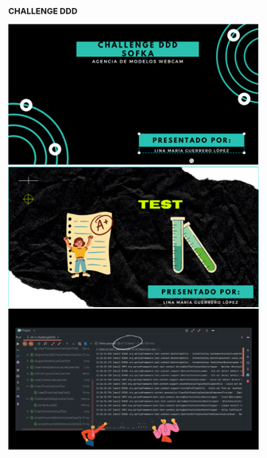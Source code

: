 ### CHALLENGE DDD

![alt text](./ChallengeDDDLina.png)
![alt text](./PortadaTest.png)
![alt text](./ResultadoTest.png)